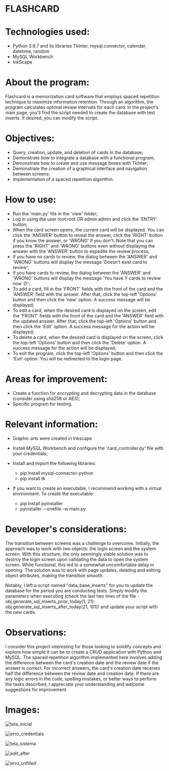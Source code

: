 <h1>FLASHCARD</h1>

# Technologies used:

  - Python 3.9.7 and its libraries TkInter, mysql.connector, calendar, datetime, random
  - MySQL Workbench
  - InkScape

# About the program:
  Flashcard is a memorization card software that employs spaced repetition technique to maximize information retention. Through an algorithm, the program calculates optimal review intervals for each card. In the project's main page, you'll find the script needed to create the database with test inserts. If desired, you can modify the script.

# Objectives:

  * Query, creation, update, and deletion of cards in the database;
  * Demonstrate how to integrate a database with a functional program;
  * Demonstrate how to create and use message boxes with TkInter;
  * Demonstrate the creation of a graphical interface and navigation between screens;
  * Implementation of a spaced repetition algorithm.

# How to use:

  - Run the 'main.py' file in the 'view' folder;
  - Log in using the user root:root OR admin:admin and click the 'ENTRY' button;
  - When the card screen opens, the current card will be displayed. You can click the 'ANSWER' button to reveal the answer, click the 'RIGHT' button if you know the answer, or 'WRONG' if you don't. Note that you can press the 'RIGHT' and 'WRONG' buttons even without displaying the answer with the 'ANSWER' button to expedite the review process;
  - If you have no cards to review, the dialog between the 'ANSWER' and 'WRONG' buttons will display the message 'Doesn't exist card to review';
  - If you have cards to review, the dialog between the 'ANSWER' and 'WRONG' buttons will display the message 'You have Y cards to review now :D';
  - To add a card, fill in the 'FRONT' fields with the front of the card and the 'ANSWER' field with the answer. After that, click the top-left 'Options' button and then click the 'new' option. A success message will be displayed;
  - To edit a card, when the desired card is displayed on the screen, edit the 'FRONT' fields with the front of the card and the 'ANSWER' field with the updated answer. After that, click the top-left 'Options' button and then click the 'Edit' option. A success message for the action will be displayed;
  - To delete a card, when the desired card is displayed on the screen, click the top-left 'Options' button and then click the 'Delete' option. A success message for the action will be displayed;
  - To exit the program, click the top-left 'Options' button and then click the 'Exit' option. You will be redirected to the login page.

# Areas for improvement:

  - Create a function for encrypting and decrypting data in the database (consider using sha256 or AES);
  - Specific program for testing.

# Relevant information:

  * Graphic arts were created in Inkscape
  * Install MySQL Workbench and configure the 'card_controller.py' file with your credentials;
  * Install and import the following libraries:

    - pip install mysql-connector-python
    - pip install tk

  * If you want to create an executable, I recommend working with a virtual environment. To create the executable:
    - pip install pyinstaller
    - pyinstaller --onefile -w main.py

# Developer's considerations:

  <p>The transition between screens was a challenge to overcome. Initially, the approach was to work with two objects: the login screen and the system screen. With this structure, the only seemingly viable solution was to destroy the login screen upon validating the data to open the system screen. While functional, this led to a somewhat uncomfortable delay in opening. The solution was to work with page updates, deleting and editing object attributes, making the transition smooth.</p>
  <p>Notably, I left a script named "data_base_inserts" for you to update the database for the period you are conducting tests. Simply modify the parameters when executing (check the last two lines of the file - obj.generate_sql_inserts_prior_today(1, 21): obj.generate_sql_inserts_after_today(21, 101)) and update your script with the new cards.</p>

# Observations:

  I consider this project interesting for those looking to solidify concepts and explore how simple it can be to create a CRUD application with Python and MySQL. The spaced repetition algorithm implemented here involves adding the difference between the card's creation date and the review date if the answer is correct. For incorrect answers, the card's creation date receives half the difference between the review date and creation date. If there are any logic errors in the code, spelling mistakes, or better ways to perform the tasks described, I appreciate your understanding and welcome suggestions for improvement.

# Images:
![tela_inicial](https://user-images.githubusercontent.com/95552879/219486776-f0f12e4a-d41b-4ee0-8eb5-1865ba8bd669.png)

![erro_credentials](https://user-images.githubusercontent.com/95552879/219486812-b309cb58-c410-4478-86fa-8f97a9cad545.png)

![tela_sistema](https://user-images.githubusercontent.com/95552879/219486842-7ae02a7c-556e-4a20-a19f-566d92f12c9e.png)

![edit_after](https://user-images.githubusercontent.com/95552879/219486908-5d801172-8a48-49d9-bdd9-2399a0a3ec36.png)

![erro_unfilled](https://user-images.githubusercontent.com/95552879/219486875-3a6b7469-a066-4755-84c0-8f2f7563950c.png)

